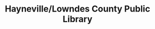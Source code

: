 ---
layout: repo
title: "Hayneville/Lowndes County Public Library"
id: 10521
permalink: repos/10521/
---